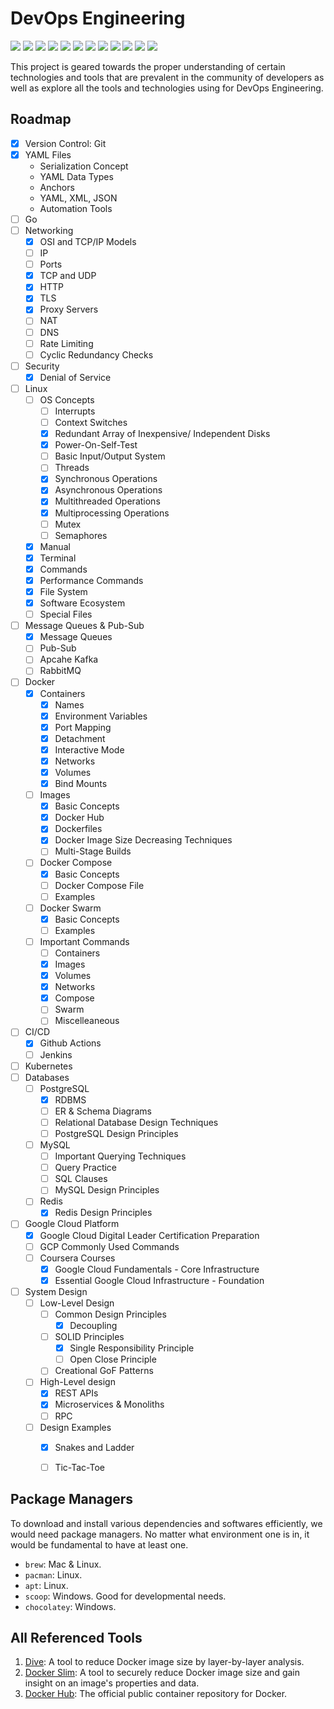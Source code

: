 # DevOps Engineering

<div id="top"></div>
<span>
    <img src="https://img.shields.io/badge/Python-FFD43B?style=for-the-badge&logo=python&logoColor=blue" />
    <img src="https://img.shields.io/badge/Go-00ADD8?style=for-the-badge&logo=go&logoColor=white" />
    <img src="https://img.shields.io/badge/Docker-2CA5E0?style=for-the-badge&logo=docker&logoColor=white" />
    <img src="https://img.shields.io/badge/kubernetes-326ce5.svg?&style=for-the-badge&logo=kubernetes&logoColor=white" />
    <img src="https://img.shields.io/badge/Nginx-009639?style=for-the-badge&logo=nginx&logoColor=white" />
    <img src="https://img.shields.io/badge/Apache-D22128?style=for-the-badge&logo=Apache&logoColor=white" />
    <img src="https://img.shields.io/badge/Apache_Kafka-231F20?style=for-the-badge&logo=apache-kafka&logoColor=white" />
    <img src="https://img.shields.io/badge/MySQL-005C84?style=for-the-badge&logo=mysql&logoColor=white" />
    <img src="https://img.shields.io/badge/redis-CC0000.svg?&style=for-the-badge&logo=redis&logoColor=white" />
    <img src="https://img.shields.io/badge/PostgreSQL-316192?style=for-the-badge&logo=postgresql&logoColor=white" />
    <img src="https://img.shields.io/badge/Google_Cloud-4285F4?style=for-the-badge&logo=google-cloud&logoColor=white" />
    <img src="https://img.shields.io/badge/Linux-FCC624?style=for-the-badge&logo=linux&logoColor=black" />
</span>


This project is geared towards the proper understanding of certain technologies and tools that are prevalent in the community of developers as well as explore all the tools and technologies using for DevOps Engineering. 


## Roadmap

- [x] Version Control: Git
- [x] YAML Files
    - Serialization Concept
    - YAML Data Types
    - Anchors
    - YAML, XML, JSON
    - Automation Tools
- [ ] Go
- [ ] Networking
    - [x] OSI and TCP/IP Models
    - [ ] IP
    - [ ] Ports
    - [x] TCP and UDP
    - [x] HTTP
    - [x] TLS
    - [x] Proxy Servers
    - [ ] NAT
    - [ ] DNS
    - [ ] Rate Limiting
    - [ ] Cyclic Redundancy Checks
- [ ] Security
    - [x] Denial of Service
- [ ] Linux
    - [ ] OS Concepts
        - [ ] Interrupts
        - [ ] Context Switches
        - [x] Redundant Array of Inexpensive/ Independent Disks
        - [x] Power-On-Self-Test
        - [ ] Basic Input/Output System
        - [ ] Threads
        - [x] Synchronous Operations
        - [x] Asynchronous Operations
        - [x] Multithreaded Operations
        - [x] Multiprocessing Operations
        - [ ] Mutex
        - [ ] Semaphores
    - [x] Manual
    - [x] Terminal
    - [x] Commands
    - [x] Performance Commands
    - [x] File System
    - [x] Software Ecosystem
    - [ ] Special Files
- [ ] Message Queues & Pub-Sub
    - [x] Message Queues
    - [ ] Pub-Sub
    - [ ] Apcahe Kafka
    - [ ] RabbitMQ
- [ ] Docker
    - [x] Containers
        - [x] Names
        - [x] Environment Variables
        - [x] Port Mapping
        - [x] Detachment
        - [x] Interactive Mode
        - [x] Networks
        - [x] Volumes
        - [x] Bind Mounts
    - [ ] Images
        - [x] Basic Concepts
        - [x] Docker Hub
        - [x] Dockerfiles
        - [x] Docker Image Size Decreasing Techniques
        - [ ] Multi-Stage Builds
    - [ ] Docker Compose
        - [x] Basic Concepts
        - [ ] Docker Compose File
        - [ ] Examples
    - [ ] Docker Swarm
        - [x] Basic Concepts
        - [ ] Examples
    - [ ] Important Commands
        - [ ] Containers
        - [x] Images
        - [x] Volumes
        - [x] Networks
        - [x] Compose
        - [ ] Swarm
        - [ ] Miscelleaneous
- [ ] CI/CD
    - [x] Github Actions
    - [ ] Jenkins
- [ ] Kubernetes
- [ ] Databases
    - [ ] PostgreSQL
        - [x] RDBMS
        - [ ] ER & Schema Diagrams
        - [ ] Relational Database Design Techniques
        - [ ] PostgreSQL Design Principles
    - [ ] MySQL
        - [ ] Important Querying Techniques
        - [ ] Query Practice
        - [ ] SQL Clauses
        - [ ] MySQL Design Principles
    - [ ] Redis
        - [x] Redis Design Principles
- [ ] Google Cloud Platform
    - [x] Google Cloud Digital Leader Certification Preparation
    - [ ] GCP Commonly Used Commands
    - [ ] Coursera Courses
        - [x] Google Cloud Fundamentals - Core Infrastructure
        - [x] Essential Google Cloud Infrastructure - Foundation
- [ ] System Design
    - [ ] Low-Level Design
        - [ ] Common Design Principles
            - [x] Decoupling
        - [ ] SOLID Principles
            - [x] Single Responsibility Principle
            - [ ] Open Close Principle
        - [ ] Creational GoF Patterns
    - [ ] High-Level design
        - [x] REST APIs
        - [x] Microservices & Monoliths
        - [ ] RPC
    - [ ] Design Examples
        - [x] Snakes and Ladder
        - [ ] Tic-Tac-Toe


## Package Managers

To download and install various dependencies and softwares efficiently, we would need package managers. No matter what environment one is in, it would be fundamental to have at least one.
- `brew`: Mac & Linux.
- `pacman`: Linux.
- `apt`: Linux.
- `scoop`: Windows. Good for developmental needs.
- `chocolatey`: Windows.


## All Referenced Tools

1. [Dive](https://github.com/wagoodman/dive): A tool to reduce Docker image size by layer-by-layer analysis.
1. [Docker Slim](https://github.com/docker-slim/docker-slim): A tool to securely reduce Docker image size and gain insight on an image's properties and data.
1. [Docker Hub](https://hub.docker.com/): The official public container repository for Docker.
